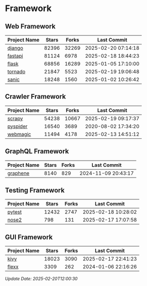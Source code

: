 # Framework

## Web Framework
| Project Name | Stars | Forks | Last Commit |
| ------------ | ----- | ----- | ----------- |
| [django](https://github.com/django/django) | 82396 | 32269 | 2025-02-20 07:14:18 |
| [fastapi](https://github.com/fastapi/fastapi) | 81124 | 6978 | 2025-02-18 18:44:23 |
| [flask](https://github.com/pallets/flask) | 68856 | 16289 | 2025-01-05 17:10:00 |
| [tornado](https://github.com/tornadoweb/tornado) | 21847 | 5523 | 2025-02-19 19:06:48 |
| [sanic](https://github.com/sanic-org/sanic) | 18248 | 1560 | 2025-01-02 10:26:42 |

## Crawler Framework
| Project Name | Stars | Forks | Last Commit |
| ------------ | ----- | ----- | ----------- |
| [scrapy](https://github.com/scrapy/scrapy) | 54238 | 10667 | 2025-02-19 09:17:37 |
| [pyspider](https://github.com/binux/pyspider) | 16540 | 3689 | 2020-08-02 17:34:20 |
| [webmagic](https://github.com/code4craft/webmagic) | 11494 | 4178 | 2025-02-13 14:51:12 |

## GraphQL Framework
| Project Name | Stars | Forks | Last Commit |
| ------------ | ----- | ----- | ----------- |
| [graphene](https://github.com/graphql-python/graphene) | 8140 | 829 | 2024-11-09 20:43:17 |

## Testing Framework
| Project Name | Stars | Forks | Last Commit |
| ------------ | ----- | ----- | ----------- |
| [pytest](https://github.com/pytest-dev/pytest) | 12432 | 2747 | 2025-02-18 10:28:02 |
| [nose2](https://github.com/nose-devs/nose2) | 798 | 131 | 2025-02-17 17:07:58 |

## GUI Framework
| Project Name | Stars | Forks | Last Commit |
| ------------ | ----- | ----- | ----------- |
| [kivy](https://github.com/kivy/kivy) | 18023 | 3090 | 2025-02-17 22:41:23 |
| [flexx](https://github.com/flexxui/flexx) | 3309 | 262 | 2024-01-06 22:16:26 |

*Update Date: 2025-02-20T12:00:30*